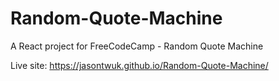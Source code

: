 # Random-Quote-Machine
A React project for FreeCodeCamp - Random Quote Machine

Live site: https://jasontwuk.github.io/Random-Quote-Machine/
